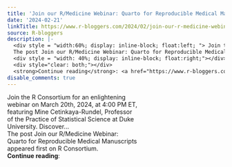 ```yaml
---
title: 'Join our R/Medicine Webinar: Quarto for Reproducible Medical Manuscripts'
date: '2024-02-21'
linkTitle: https://www.r-bloggers.com/2024/02/join-our-r-medicine-webinar-quarto-for-reproducible-medical-manuscripts/
source: R-bloggers
description: |-
  <div style = "width:60%; display: inline-block; float:left; "> Join the R Consortium for an enlightening webinar on March 20th, 2024, at 4:00 PM ET, featuring Mine Cetinkaya-Rundel, Professor of the Practice of Statistical Science at Duke University. Discover...<br />
  The post Join our R/Medicine Webinar: Quarto for Reproducible Medical Manuscripts appeared first on R Consortium.</div>
  <div style = "width: 40%; display: inline-block; float:right;"></div>
  <div style="clear: both;"></div>
  <strong>Continue reading</strong>: <a href="https://www.r-bloggers.com/2024/02/join-our-r-medicine-webinar-quar ...
disable_comments: true
---
```

<div style = "width:60%; display: inline-block; float:left; "> Join the R Consortium for an enlightening webinar on March 20th, 2024, at 4:00 PM ET, featuring Mine Cetinkaya-Rundel, Professor of the Practice of Statistical Science at Duke University. Discover...<br />
The post Join our R/Medicine Webinar: Quarto for Reproducible Medical Manuscripts appeared first on R Consortium.</div>
<div style = "width: 40%; display: inline-block; float:right;"></div>
<div style="clear: both;"></div>
<strong>Continue reading</strong>: <a href="https://www.r-bloggers.com/2024/02/join-our-r-medicine-webinar-quar ...